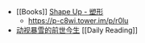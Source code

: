 - [[Books]]  [Shape Up - 塑形](https://book.douban.com/subject/34945817/)
	- https://p-c8wi.tower.im/p/r0lu
- [动视暴雪的前世今生](https://www.gcores.com/radios/147666/timelines)  [[Daily Reading]]